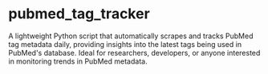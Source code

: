 # pubmed_tag_tracker
A lightweight Python script that automatically scrapes and tracks PubMed tag metadata daily, providing insights into the latest tags being used in PubMed's database. Ideal for researchers, developers, or anyone interested in monitoring trends in PubMed metadata.
